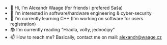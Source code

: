 - 👋 Hi, I’m Alexandr Waage (for friends i prefered Saša)
- 👀 I’m interested in software/hardware engineering & cyber-security
- 🌱 I’m currently learning C++ (I'm working on software for users registration)
- 📚 I'm currently reading "Hradla, volty, jednočipy"
- 📫 How to reach me? Basically, contact me on mail: alexandr@waage.cz

<!---
alex-waage/alex-waage is a ✨ special ✨ repository because its `README.md` (this file) appears on your GitHub profile.
You can click the Preview link to take a look at your changes.
--->
